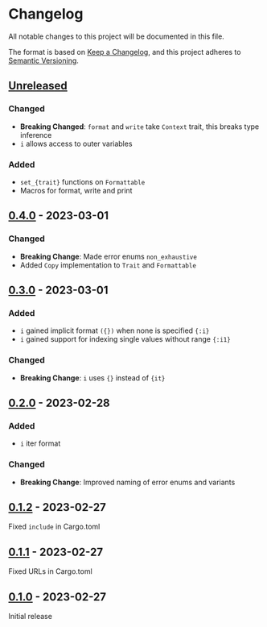 # Changelog
All notable changes to this project will be documented in this file.

The format is based on [Keep a Changelog](https://keepachangelog.com/en/1.0.0/),
and this project adheres to [Semantic Versioning](https://semver.org/spec/v2.0.0.html).

## [Unreleased]
### Changed
- **Breaking Changed**: `format` and `write` take `Context` trait, this breaks type inference
- `i` allows access to outer variables

### Added
- `set_{trait}` functions on `Formattable`
- Macros for format, write and print

## [0.4.0] - 2023-03-01
### Changed
- **Breaking Change**: Made error enums `non_exhaustive`
- Added `Copy` implementation to `Trait` and `Formattable`

## [0.3.0] - 2023-03-01
### Added
- `i` gained implicit format `({})` when none is specified `{:i}`
- `i` gained support for indexing single values without range `{:i1}`

### Changed
- **Breaking Change**: `i` uses `{}` instead of `{it}`

## [0.2.0] - 2023-02-28
### Added
- `i` iter format

### Changed
- **Breaking Change**: Improved naming of error enums and variants

## [0.1.2] - 2023-02-27
Fixed `include` in Cargo.toml

## [0.1.1] - 2023-02-27
Fixed URLs in Cargo.toml

## [0.1.0] - 2023-02-27
Initial release

[unreleased]: https://github.com/ModProg/interpolator/compare/v0.4.0...HEAD
[0.4.0]: https://github.com/ModProg/interpolator/compare/v0.3.0...v0.4.0
[0.3.0]: https://github.com/ModProg/interpolator/compare/v0.2.0...v0.3.0
[0.2.0]: https://github.com/ModProg/interpolator/compare/v0.1.2...v0.2.0
[0.1.2]: https://github.com/ModProg/interpolator/compare/v0.1.1...v0.1.2
[0.1.1]: https://github.com/ModProg/interpolator/compare/v0.1.0...v0.1.1
[0.1.0]: https://github.com/ModProg/interpolator/v0.1.0
